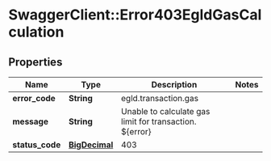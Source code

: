 # SwaggerClient::Error403EgldGasCalculation

## Properties
Name | Type | Description | Notes
------------ | ------------- | ------------- | -------------
**error_code** | **String** | egld.transaction.gas | 
**message** | **String** | Unable to calculate gas limit for transaction. ${error} | 
**status_code** | [**BigDecimal**](BigDecimal.md) | 403 | 

